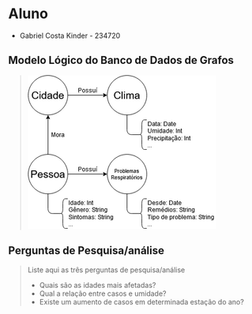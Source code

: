 # Aluno
* Gabriel Costa Kinder - 234720

## Modelo Lógico do Banco de Dados de Grafos
> ![Diagrama de Orquestração](images/modelo-logico-grafos.png)

## Perguntas de Pesquisa/análise

> Liste aqui as três perguntas de pesquisa/análise
> * Quais são as idades mais afetadas?
> * Qual a relação entre casos e umidade?
> * Existe um aumento de casos em determinada estação do ano?

